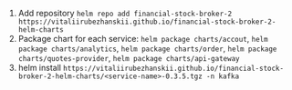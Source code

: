 1. Add repository `helm repo add financial-stock-broker-2 https://vitaliirubezhanskii.github.io/financial-stock-broker-2-helm-charts`
2. Package chart for each service: `helm package charts/accout`, `helm package charts/analytics`, `helm package charts/order`, `helm package charts/quotes-provider`, `helm package charts/api-gateway`
3.  helm install <service-name> `https://vitaliirubezhanskii.github.io/financial-stock-broker-2-helm-charts/<service-name>-0.3.5.tgz -n kafka `